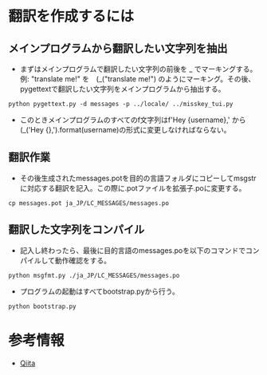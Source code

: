 # 翻訳を作成するには

## メインプログラムから翻訳したい文字列を抽出

* まずはメインプログラムで翻訳したい文字列の前後を _ でマーキングする。例: "translate me!" を　(_("translate me!") のようにマーキング。その後、pygettextで翻訳したい文字列をメインプログラムから抽出する。

```
python pygettext.py -d messages -p ../locale/ ../misskey_tui.py
```

* このときメインプログラムのすべてのf文字列はf'Hey {username},' から (_('Hey {},').format(username)の形式に変更しなければならない。


## 翻訳作業

* その後生成されたmessages.potを目的の言語フォルダにコピーしてmsgstrに対応する翻訳を記入。この際に.potファイルを拡張子.poに変更する。

```
cp messages.pot ja_JP/LC_MESSAGES/messages.po
```

## 翻訳した文字列をコンパイル

* 記入し終わったら、最後に目的言語のmessages.poを以下のコマンドでコンパイルして動作確認をする。

```
python msgfmt.py ./ja_JP/LC_MESSAGES/messages.po
```

* プログラムの起動はすべてbootstrap.pyから行う。

```
python bootstrap.py
```

# 参考情報

* [Qiita](https://qiita.com/Tadahiro_Yamamura/items/147daed0a6fcea32a481)